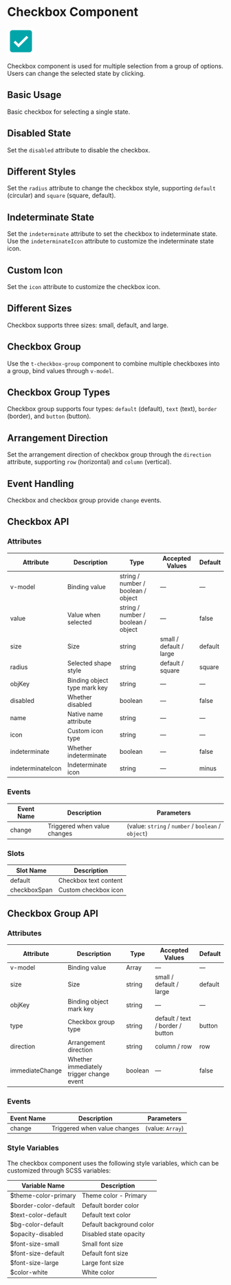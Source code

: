 <script setup lang="ts">
import checkboxBasic from '../examples/checkbox/basic.vue'
import checkboxDisabled from '../examples/checkbox/disabled.vue'
import checkboxRadius from '../examples/checkbox/radius.vue'
import checkboxIndeterminate from '../examples/checkbox/indeterminate.vue'
import checkboxIcon from '../examples/checkbox/icon.vue'
import checkboxSize from '../examples/checkbox/size.vue'
import checkboxGroup from '../examples/checkbox/group.vue'
import checkboxGroupType from '../examples/checkbox/group-type.vue'
import checkboxDirection from '../examples/checkbox/direction.vue'
import checkboxEvents from '../examples/checkbox/events.vue'
</script>

# Checkbox Component

![Checkbox Component](/components/checkbox.png)

Checkbox component is used for multiple selection from a group of options. Users can change the selected state by clicking.

## Basic Usage

Basic checkbox for selecting a single state.

<demo :component="checkboxBasic" name="checkbox" examples="basic" />

## Disabled State

Set the `disabled` attribute to disable the checkbox.

<demo :component="checkboxDisabled" name="checkbox" examples="disabled" />

## Different Styles

Set the `radius` attribute to change the checkbox style, supporting `default` (circular) and `square` (square, default).

<demo :component="checkboxRadius" name="checkbox" examples="radius" />

## Indeterminate State

Set the `indeterminate` attribute to set the checkbox to indeterminate state. Use the `indeterminateIcon` attribute to customize the indeterminate state icon.

<demo :component="checkboxIndeterminate" name="checkbox" examples="indeterminate" />

## Custom Icon

Set the `icon` attribute to customize the checkbox icon.

<demo :component="checkboxIcon" name="checkbox" examples="icon" />

## Different Sizes

Checkbox supports three sizes: small, default, and large.

<demo :component="checkboxSize" name="checkbox" examples="size" />

## Checkbox Group

Use the `t-checkbox-group` component to combine multiple checkboxes into a group, bind values through `v-model`.

<demo :component="checkboxGroup" name="checkbox" examples="group" />

## Checkbox Group Types

Checkbox group supports four types: `default` (default), `text` (text), `border` (border), and `button` (button).

<demo :component="checkboxGroupType" name="checkbox" examples="group-type" />

## Arrangement Direction

Set the arrangement direction of checkbox group through the `direction` attribute, supporting `row` (horizontal) and `column` (vertical).

<demo :component="checkboxDirection" name="checkbox" examples="direction" />

## Event Handling

Checkbox and checkbox group provide `change` events.

<demo :component="checkboxEvents" name="checkbox" examples="events" />

## Checkbox API

### Attributes

| Attribute         | Description                    | Type                               | Accepted Values         | Default |
| ----------------- | ------------------------------ | ---------------------------------- | ----------------------- | ------- |
| v-model           | Binding value                  | string / number / boolean / object | —                       | —       |
| value             | Value when selected            | string / number / boolean / object | —                       | false   |
| size              | Size                           | string                             | small / default / large | default |
| radius            | Selected shape style           | string                             | default / square        | square  |
| objKey            | Binding object type mark key   | string                             | —                       | —       |
| disabled          | Whether disabled               | boolean                            | —                       | false   |
| name              | Native name attribute          | string                             | —                       | —       |
| icon              | Custom icon type               | string                             | —                       | —       |
| indeterminate     | Whether indeterminate          | boolean                            | —                       | false   |
| indeterminateIcon | Indeterminate icon             | string                             | —                       | minus   |

### Events

| Event Name | Description                | Parameters                                         |
| ---------- | -------------------------- | -------------------------------------------------- |
| change     | Triggered when value changes | (value: `string` / `number` / `boolean` / `object`) |

### Slots

| Slot Name    | Description              |
| ------------ | ------------------------ |
| default      | Checkbox text content    |
| checkboxSpan | Custom checkbox icon     |

## Checkbox Group API

### Attributes

| Attribute       | Description                    | Type    | Accepted Values                  | Default |
| --------------- | ------------------------------ | ------- | -------------------------------- | ------- |
| v-model         | Binding value                  | Array   | —                                | —       |
| size            | Size                           | string  | small / default / large          | default |
| objKey          | Binding object mark key        | string  | —                                | —       |
| type            | Checkbox group type            | string  | default / text / border / button | button  |
| direction       | Arrangement direction          | string  | column / row                     | row     |
| immediateChange | Whether immediately trigger change event | boolean | —                          | false   |

### Events

| Event Name | Description                | Parameters      |
| ---------- | -------------------------- | --------------- |
| change     | Triggered when value changes | (value: `Array`) |

### Style Variables

The checkbox component uses the following style variables, which can be customized through SCSS variables:

| Variable Name         | Description            |
| --------------------- | ---------------------- |
| $theme-color-primary  | Theme color - Primary  |
| $border-color-default | Default border color   |
| $text-color-default   | Default text color     |
| $bg-color-default     | Default background color |
| $opacity-disabled     | Disabled state opacity |
| $font-size-small      | Small font size        |
| $font-size-default    | Default font size      |
| $font-size-large      | Large font size        |
| $color-white          | White color            |
 